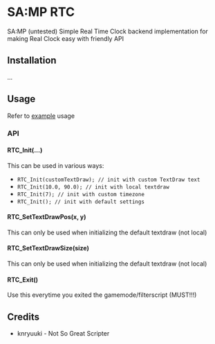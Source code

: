 # SA:MP RTC 
SA:MP (untested) Simple Real Time Clock backend implementation for making Real Clock easy with friendly API 

## Installation
...

## Usage
Refer to [example](example.pwn) usage

### API

#### RTC_Init(...)
This can be used in various ways:
* `RTC_Init(customTextDraw); // init with custom TextDraw text`
* `RTC_Init(10.0, 90.0); // init with local textdraw`
* `RTC_Init(7); // init with custom timezone`
* `RTC_Init(); // init with default settings`

#### RTC_SetTextDrawPos(x, y)
This can only be used when initializing the default textdraw (not local)

#### RTC_SetTextDrawSize(size)
This can only be used when initializing the default textdraw (not local)

#### RTC_Exit()
Use this everytime you exited the gamemode/filterscript (MUST!!!)

## Credits
* knryuuki - Not So Great Scripter

